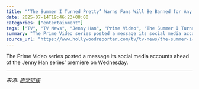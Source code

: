 ```yaml
---
title: "‘The Summer I Turned Pretty’ Warns Fans Will Be Banned for Any “Hate Speech or Bullying” Against Cast, Crew Amid Season 3 Premiere"
date: 2025-07-14T19:46:23+08:00
categories: ["entertainment"]
tags: ["TV", "TV News", "Jenny Han", "Prime Video", "The Summer I Turned Pretty"]
summary: "The Prime Video series posted a message its social media accounts ahead of the Jenny Han series’ premiere on Wednesday."
source_url: "https://www.hollywoodreporter.com/tv/tv-news/the-summer-i-turned-pretty-warns-fans-final-season-1236314161/"
---
```


The Prime Video series posted a message its social media accounts ahead of the Jenny Han series’ premiere on Wednesday.

---

*来源: [原文链接](https://www.hollywoodreporter.com/tv/tv-news/the-summer-i-turned-pretty-warns-fans-final-season-1236314161/)*
